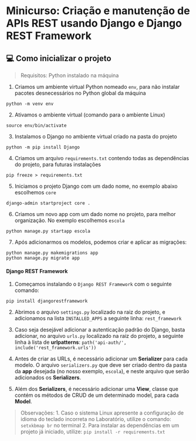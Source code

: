 # Minicurso: Criação e manutenção de APIs REST usando Django e Django REST Framework

## 💻 Como inicializar o projeto

> Requisitos: Python instalado na máquina

1. Criamos um ambiente virtual Python nomeado `env`, para não instalar pacotes desnecessários no Python global da máquina
```
python -m venv env
```

2. Ativamos o ambiente virtual (comando para o ambiente Linux)
```
source env/bin/activate
```

3. Instalamos o Django no ambiente virtual criado na pasta do projeto
```
python -m pip install Django
```

4. Criamos um arquivo `requirements.txt` contendo todas as dependências do projeto, para futuras instalações
```
pip freeze > requirements.txt
```

5. Iniciamos o projeto Django com um dado nome, no exemplo abaixo escolhemos `core`
```
django-admin startproject core .
```

6. Criamos um novo app com um dado nome no projeto, para melhor organização. No exemplo escolhemos `escola`
```
python manage.py startapp escola
```

7. Após adicionarmos os modelos, podemos criar e aplicar as migrações:
```
python manage.py makemigrations app
python manage.py migrate app
```

#### Django REST Framework

1. Começamos instalando o `Django REST Framework` com o seguinte comando:
```
pip install djangorestframework
```

2. Abrimos o arquivo `settings.py` localizado na raiz do projeto, e adicionamos na lista `INSTALLED_APPS` a seguinte linha: `rest_framework`

3. Caso seja desejável adicionar a autenticação padrão do Django, basta adicionar, no arquivo `urls.py` localizado na raiz do projeto, a seguinte linha à lista de **urlpatterns**: `path('api-auth/', include('rest_framework.urls'))`

4. Antes de criar as URLs, é necessário adicionar um **Serializer** para cada modelo. O arquivo `serializers.py` que deve ser criado dentro da pasta da **app** desejada (no nosso exemplo, `escola`), e neste arquivo que serão adicionados os **Serializers**.

5. Além dos **Serializers**, é necessário adicionar uma **View**, classe que contém os métodos de CRUD de um determinado model, para cada **Model**. 

> Observações: 
    1. Caso o sistema Linux apresente a configuração de idioma do teclado incorreta no Laboratório, utilize o comando: `setxkbmap br` no terminal
    2. Para instalar as dependências em um projeto já iniciado, utilize: `pip install -r requirements.txt`